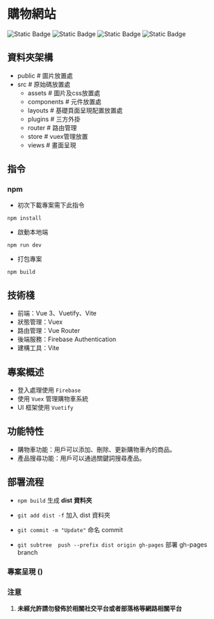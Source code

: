 # 購物網站
![Static Badge](https://img.shields.io/badge/Vue-v3-green) ![Static Badge](https://img.shields.io/badge/Node-v21.6.2-blue) ![Static Badge](https://img.shields.io/badge/Vite-green) ![Static Badge](https://img.shields.io/badge/Vuetify-blue)
## 資料夾架構
 - public # 圖片放置處
 - src # 原始碼放置處
    - assets # 圖片及css放置處
    - components # 元件放置處
    - layouts # 基礎頁面呈現配置放置處
    - plugins # 三方外掛
    - router # 路由管理
    - store # vuex管理放置
    - views # 畫面呈現
    
## 指令

### npm
- 初次下載專案需下此指令
```
npm install 
```

- 啟動本地端
```
npm run dev 
```

- 打包專案
```
npm build 
```

## 技術棧
-	前端：Vue 3、Vuetify、Vite
-	狀態管理：Vuex
-	路由管理：Vue Router
-	後端服務：Firebase Authentication
-	建構工具：Vite

## 專案概述
- 登入處理使用 `Firebase` 
- 使用 `Vuex` 管理購物車系統
- UI 框架使用 `Vuetify`

## 功能特性
-	購物車功能：用戶可以添加、刪除、更新購物車內的商品。
-	產品搜尋功能：用戶可以通過關鍵詞搜尋產品。

## 部署流程
- `npm build` 生成 **dist 資料夾**

- `git add dist -f` 加入 dist 資料夾

- `git commit -m "Update"` 命名 commit

- `git subtree  push --prefix dist origin gh-pages` 部署 gh-pages branch

### 專案呈現 ()

### 注意

1. <strong>未經允許請勿發佈於相關社交平台或者部落格等網路相關平台<strong>


